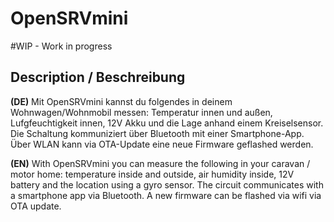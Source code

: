 # OpenSRVmini

#WIP - Work in progress

## Description / Beschreibung
 
**(DE)** Mit OpenSRVmini kannst du folgendes in deinem Wohnwagen/Wohnmobil messen: Temperatur innen und außen, Lufgfeuchtigkeit innen, 12V Akku und die Lage anhand einem Kreiselsensor.
Die Schaltung kommuniziert über Bluetooth mit einer Smartphone-App. Über WLAN kann via OTA-Update eine neue Firmware geflashed werden.


**(EN)** With OpenSRVmini you can measure the following in your caravan / motor home: temperature inside and outside, air humidity inside, 12V battery and the location using a gyro sensor.
The circuit communicates with a smartphone app via Bluetooth. A new firmware can be flashed via wifi via OTA update.
